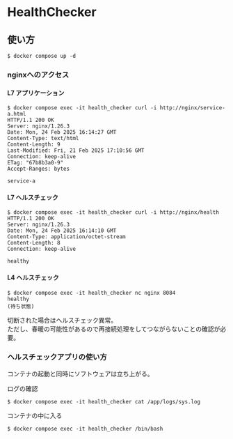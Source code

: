 # HealthChecker

## 使い方

```console
$ docker compose up -d
```

### nginxへのアクセス

#### L7 アプリケーション

```console
$ docker compose exec -it health_checker curl -i http://nginx/service-a.html
HTTP/1.1 200 OK
Server: nginx/1.26.3
Date: Mon, 24 Feb 2025 16:14:27 GMT
Content-Type: text/html
Content-Length: 9
Last-Modified: Fri, 21 Feb 2025 17:10:56 GMT
Connection: keep-alive
ETag: "67b8b3a0-9"
Accept-Ranges: bytes

service-a
```

#### L7 ヘルスチェック

```console
$ docker compose exec -it health_checker curl -i http://nginx/health
HTTP/1.1 200 OK
Server: nginx/1.26.3
Date: Mon, 24 Feb 2025 16:14:10 GMT
Content-Type: application/octet-stream
Content-Length: 8
Connection: keep-alive

healthy
```

#### L4 ヘルスチェック

```console
$ docker compose exec -it health_checker nc nginx 8084
healthy
(待ち状態)
```

切断された場合はヘルスチェック異常。  
ただし、春暖の可能性があるので再接続処理をしてつながらないことの確認が必要。

### ヘルスチェックアプリの使い方

コンテナの起動と同時にソフトウェアは立ち上がる。

ログの確認

```console
$ docker compose exec -it health_checker cat /app/logs/sys.log
```

コンテナの中に入る

```console
$ docker compose exec -it health_checker /bin/bash
```
